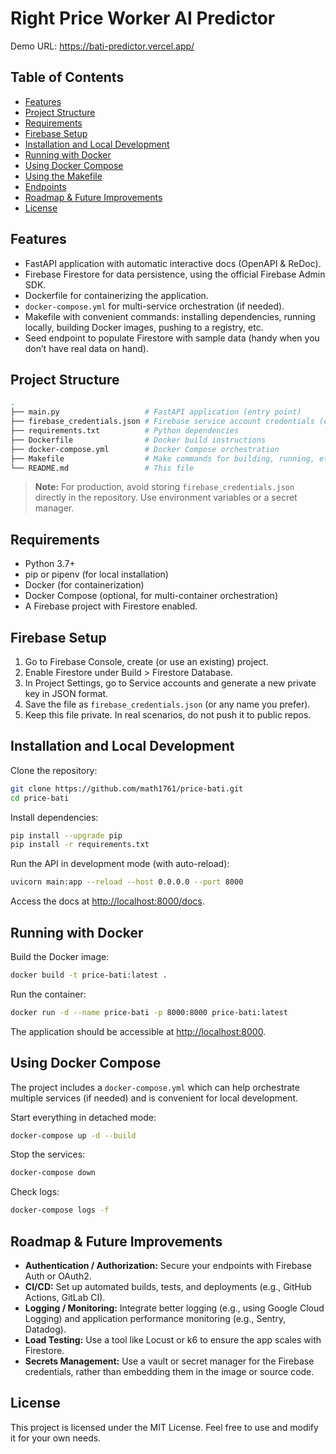 # Right Price Worker AI Predictor

Demo URL: https://bati-predictor.vercel.app/

## Table of Contents
- [Features](#features)
- [Project Structure](#project-structure)
- [Requirements](#requirements)
- [Firebase Setup](#firebase-setup)
- [Installation and Local Development](#installation-and-local-development)
- [Running with Docker](#running-with-docker)
- [Using Docker Compose](#using-docker-compose)
- [Using the Makefile](#using-the-makefile)
- [Endpoints](#endpoints)
- [Roadmap & Future Improvements](#roadmap--future-improvements)
- [License](#license)

## Features
- FastAPI application with automatic interactive docs (OpenAPI & ReDoc).
- Firebase Firestore for data persistence, using the official Firebase Admin SDK.
- Dockerfile for containerizing the application.
- `docker-compose.yml` for multi-service orchestration (if needed).
- Makefile with convenient commands: installing dependencies, running locally, building Docker images, pushing to a registry, etc.
- Seed endpoint to populate Firestore with sample data (handy when you don’t have real data on hand).

## Project Structure
```bash
.
├── main.py                   # FastAPI application (entry point)
├── firebase_credentials.json # Firebase service account credentials (example - do not commit in real projects)
├── requirements.txt          # Python dependencies
├── Dockerfile                # Docker build instructions
├── docker-compose.yml        # Docker Compose orchestration
├── Makefile                  # Make commands for building, running, etc.
└── README.md                 # This file
```
> **Note:** For production, avoid storing `firebase_credentials.json` directly in the repository. Use environment variables or a secret manager.

## Requirements
- Python 3.7+
- pip or pipenv (for local installation)
- Docker (for containerization)
- Docker Compose (optional, for multi-container orchestration)
- A Firebase project with Firestore enabled.

## Firebase Setup
1. Go to Firebase Console, create (or use an existing) project.
2. Enable Firestore under Build > Firestore Database.
3. In Project Settings, go to Service accounts and generate a new private key in JSON format.
4. Save the file as `firebase_credentials.json` (or any name you prefer).
5. Keep this file private. In real scenarios, do not push it to public repos.

## Installation and Local Development
Clone the repository:
```bash
git clone https://github.com/math1761/price-bati.git
cd price-bati
```
Install dependencies:
```bash
pip install --upgrade pip
pip install -r requirements.txt
```
Run the API in development mode (with auto-reload):
```bash
uvicorn main:app --reload --host 0.0.0.0 --port 8000
```
Access the docs at [http://localhost:8000/docs](http://localhost:8000/docs).

## Running with Docker
Build the Docker image:
```bash
docker build -t price-bati:latest .
```
Run the container:
```bash
docker run -d --name price-bati -p 8000:8000 price-bati:latest
```
The application should be accessible at [http://localhost:8000](http://localhost:8000).

## Using Docker Compose
The project includes a `docker-compose.yml` which can help orchestrate multiple services (if needed) and is convenient for local development.

Start everything in detached mode:
```bash
docker-compose up -d --build
```
Stop the services:
```bash
docker-compose down
```
Check logs:
```bash
docker-compose logs -f
```

## Roadmap & Future Improvements
- **Authentication / Authorization:** Secure your endpoints with Firebase Auth or OAuth2.
- **CI/CD:** Set up automated builds, tests, and deployments (e.g., GitHub Actions, GitLab CI).
- **Logging / Monitoring:** Integrate better logging (e.g., using Google Cloud Logging) and application performance monitoring (e.g., Sentry, Datadog).
- **Load Testing:** Use a tool like Locust or k6 to ensure the app scales with Firestore.
- **Secrets Management:** Use a vault or secret manager for the Firebase credentials, rather than embedding them in the image or source code.

## License
This project is licensed under the MIT License. Feel free to use and modify it for your own needs.
